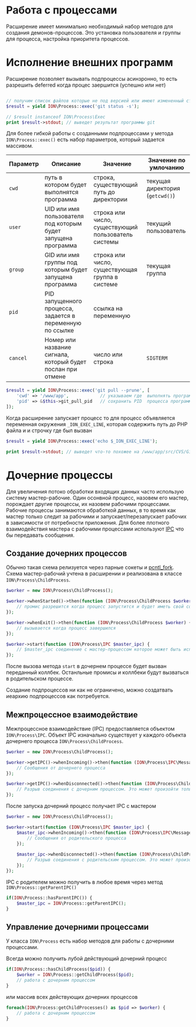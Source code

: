 Работа с процессами
====

Расширение имеет минимально необходимый набор методов для создания демонов-процессов. 
Это установка пользователя и группы для процесса, настройка приоритета процессов.

# Исполнение внешних программ

Расширение позволяет вызывать подпроцессы асинзронно, то есть разрешить deferred когда процес заершится (успешно или нет)

```php

// получим список файлов которые не под версией или имеют измененный статус
$result = yield ION\Process::exec('git status -s');

// $result instanceof ION\Process\Exec
print $result->stdout; // выведет результат программы git
```

Для более гибкой работы с созданными подпроцессами у метода `ION\Process::exec()` есть набор параметров, который задается массивом.
 
| Параметр | Описание            | Значение                | Значение по умлочанию |
| -------- | ------------------- | ----------------------- | --------------------- |
| `cwd`    | путь в котором будет выполнятся программа | строка, существующий путь до директории | текущая директория (`getcwd()`) |
| `user`   | UID или имя пользователя под которым будет запущена программа | строка или число, существующий пользователь системы | текущий пользователь |
| `group`  | GID или имя группы под которым будет запущена программа | строка или число, существующая группа в системе | текущая группа |
| `pid`    | PID запущенного процесса, задается в переменную по ссылке | ссылка на переменную | |
| `cancel` | Номер или название сигнала, который будет послан при отмене | число или строка | `SIGTERM` |


```php
$result = yield ION\Process::exec('git pull --prune', [
    'cwd' => '/www/app',            // указываем где  выполнять программу
    'pid' => &$this->git_pull_pid   // сохранить PID  процесса программы в свойство 
]);
```

Когда расширение запускает процесс то для процесс объявляется переменная окружения `_ION_EXEC_LINE`, 
которая содержить путь до PHP файла и и строчку где был вызван


```php
$result = yield ION\Process::exec('echo $_ION_EXEC_LINE');

print $result->stdout; // выведет что-то похожее на /www/app/src/CVS/GitDriver.php:562
```

# Дочерние процессы

Для увеличения потоко обработки входящих данных часто использую систему мастер-рабочие. 
Один осонвной процесс, назовем его мастер, порождает другие процессы, их назовем рабочими процессами. 
Рабочие процессы занимаются обработкой данных, в то время как мастер только следит за рабочими 
и запускает/перезапускает рабочих в зависимости от потребности приложения. Для более плотного взаимодействия мастера с 
рабочими процессами используют [IPC](https://en.wikipedia.org/wiki/Inter-process_communication) что бы передавать сообщения.

## Создание дочерних процессов

Обычно такая схема релизуется через парные сокеты и [pcntl_fork](http://docs.php.net/pcntl_fork). 
Схема мастер-рабочий учтена в расширении и реализована в классе `ION\Process\ChildProcess`.


```php
$worker = new ION\Process\ChildProcess();

$worker->whenStarted()->then(function (ION\Process\ChildProcess $worker) {
    // промис разрешится когда процесс запустится и будет иметь свой собственный PID
});

$worker->whenExit()->then(function (ION\Process\ChildProcess $worker) {
    // вызывается когда процесс завершился
});

$worker->start(function (ION\Process\IPC $master_ipc) {
    // $master_ipc соединение с мастер-процессом которое может быть использавнно для передачи сообщений
});

```

После вызова метода `start` в дочернем процессе будет вызван переданный коллбек. 
Останльные промисы и коллбеки будут вызваться в родительском процессе.
 
Создание подпроцессов ни как не ограничено, можно создатвать иеархию подпроцессов как потребуется.

## Межпроцессное взаимодействие

Межпроцессное взаимодействие (IPC) предоставляется объектом `ION\Process\IPC`. 
Объект IPC изначально существует у каждого объекта дочернего процесса `ION\Process\ChildProcess`.

```php
$worker = new ION\Process\ChildProcess();

$worker->getIPC()->whenIncoming()->then(function (ION\Process\IPC\Message $message) {
    // Сообщения от дочернего процесса
});

$worker->getIPC()->whenDisconnected()->then(function (ION\Process\ChildProcess $worker) {
    // Разрыв соединения с дочерним процессом. Это может произойти только из-за завершения процесса
});

```

После запуска дочерний процесс получает IPC с мастером

```php
$worker = new ION\Process\ChildProcess();

$worker->start(function (ION\Process\IPC $master_ipc) {
    $master_ipc->whenIncoming()->then(function (ION\Process\IPC\Message $message) {
        // Сообщения от родительского процесса
    });
    
    $master_ipc->whenDisconnected()->then(function (ION\Process\ChildProcess $worker) {
        // Разрыв соединения с родительским процессом. Это может произойти только из-за завершения родительского процесса
    });
});

```

IPC с родителем можно получить в любое время через метод `ION\Process::getParentIPC()`

```php 
if(ION\Process::hasParentIPC()) {
    $master_ipc = ION\Process::getParentIPC();
}
```


## Управление дочерними процессами

У класса `ION\Process` есть набор методов для работы с дочерними процессами. 
 
Всегда можно получить лубой действующий дочерний процесс 

```php
if(ION\Process::hasChildProcess($pid)) {
    $worker = ION\Process::getChildProcess($pid);
    // работа с дочерним процессом
}

```
или массив всех действующих дочерних процессов
```php
foreach(ION\Process:getChildProcesses() as $pid => $worker) {
    // работа с дочерним процессом
}

```